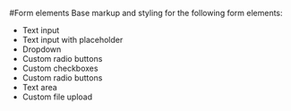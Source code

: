 #Form elements
Base markup and styling for the following form elements:

- Text input
- Text input with placeholder
- Dropdown
- Custom radio buttons
- Custom checkboxes
- Custom radio buttons
- Text area
- Custom file upload

